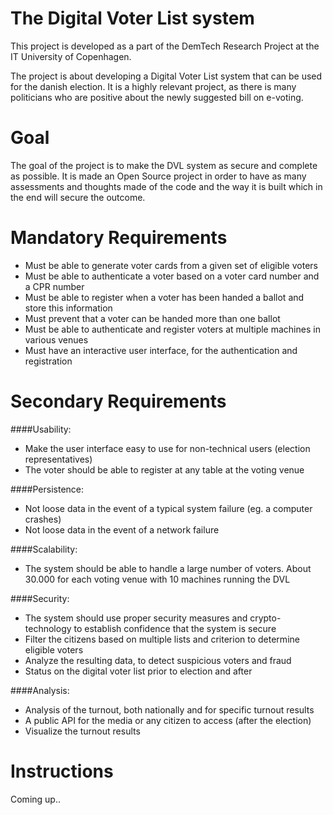 The Digital Voter List system
===
This project is developed as a part of the DemTech Research Project at the IT University of Copenhagen.

The project is about developing a Digital Voter List system that can be used for the danish election. It is a highly 
relevant project, as there is many politicians who are positive about the newly suggested bill on e-voting.

Goal
===
The goal of the project is to make the DVL system as secure and complete as possible. It is made an Open Source project
in order to have as many assessments and thoughts made of the code and the way it is built which in the end will secure
the outcome.

Mandatory Requirements
===
* Must be able to generate voter cards from a given set of eligible voters
* Must be able to authenticate a voter based on a voter card number and a CPR number
* Must be able to register when a voter has been handed a ballot and store this information
* Must prevent that a voter can be handed more than one ballot
* Must be able to authenticate and register voters at multiple machines in various venues
* Must have an interactive user interface, for the authentication and registration

Secondary Requirements
===

####Usability:
* Make the user interface easy to use for non-technical users (election representatives)
* The voter should be able to register at any table at the voting venue

####Persistence:
* Not loose data in the event of a typical system failure (eg. a computer crashes)
* Not loose data in the event of a network failure

####Scalability:
* The system should be able to handle a large number of voters. About 30.000 for each voting venue with 10 machines running the DVL

####Security:
* The system should use proper security measures and crypto-technology to establish confidence that the system is secure
* Filter the citizens based on multiple lists and criterion to determine eligible voters
* Analyze the resulting data, to detect suspicious voters and fraud
* Status on the digital voter list prior to election and after

####Analysis:
* Analysis of the turnout, both nationally and for specific turnout results
* A public API for the media or any citizen to access (after the election)
* Visualize the turnout results

Instructions
===
Coming up..
